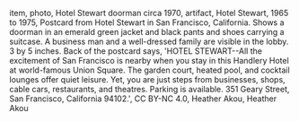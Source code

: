 item, photo, Hotel Stewart doorman circa 1970, artifact, Hotel Stewart, 1965 to 1975, Postcard from Hotel Stewart in San Francisco, California.  Shows a doorman in an emerald green jacket and black pants and shoes carrying a suitcase.  A business man and a well-dressed family are visible in the lobby.  3 by 5 inches.  Back of the postcard says, 'HOTEL STEWART--All the excitement of San Francisco is nearby when you stay in this Handlery Hotel at world-famous Union Square.  The garden court, heated pool, and cocktail lounges offer quiet leisure.  Yet, you are just steps from businesses, shops, cable cars, restaurants, and theatres.  Parking is available.  351 Geary Street, San Francisco, California 94102.', CC BY-NC 4.0, Heather Akou, Heather Akou